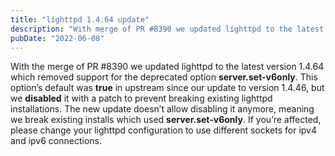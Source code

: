 ```yaml
---
title: "lighttpd 1.4.64 update"
description: "With merge of PR #8390 we updated lighttpd to the latest version 1.4.64 which removed support for the deprecated option server.set-v6only"
pubDate: "2022-06-08"
---
```


With the merge of PR #8390 we updated lighttpd to the latest version 1.4.64 which removed support for the deprecated option **server.set-v6only**.
This option’s default was **true** in upstream since our update to version 1.4.46, but we **disabled** it with a patch to prevent breaking existing lighttpd installations.
The new update doesn’t allow disabling it anymore, meaning we break existing installs which used **server.set-v6only**.
If you’re affected, please change your lighttpd configuration to use different sockets for ipv4 and ipv6 connections.
